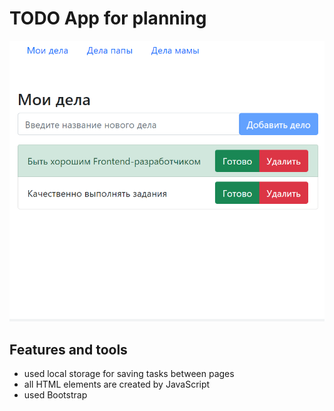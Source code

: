 # TODO App for planning

![Демонстрация к проекту](https://github.com/ullpet/TODO---js/blob/master/demonstration/demo%20-%201.png)

## Features and tools
- used local storage for saving tasks between pages
- all HTML elements are created by JavaScript
- used Bootstrap
